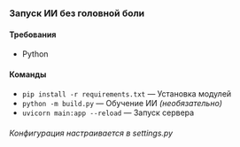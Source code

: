 ### Запуск ИИ без головной боли
#### Требования
- Python
#### Команды
- `pip install -r requirements.txt` — Установка модулей
- `python -m build.py` — Обучение ИИ *(необязательно)*
- `uvicorn main:app --reload` — Запуск сервера  
###### Конфигурация настраивается в settings.py